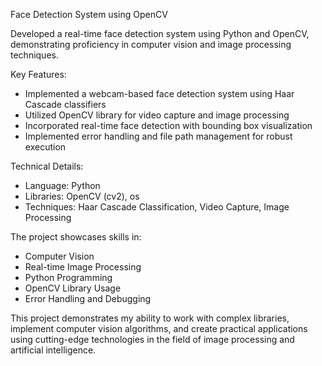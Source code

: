 Face Detection System using OpenCV

Developed a real-time face detection system using Python and OpenCV, demonstrating proficiency in computer vision and image processing techniques.

Key Features:
- Implemented a webcam-based face detection system using Haar Cascade classifiers
- Utilized OpenCV library for video capture and image processing
- Incorporated real-time face detection with bounding box visualization
- Implemented error handling and file path management for robust execution

Technical Details:
- Language: Python
- Libraries: OpenCV (cv2), os
- Techniques: Haar Cascade Classification, Video Capture, Image Processing

The project showcases skills in:
- Computer Vision
- Real-time Image Processing
- Python Programming
- OpenCV Library Usage
- Error Handling and Debugging

This project demonstrates my ability to work with complex libraries, implement computer vision algorithms, and create practical applications using cutting-edge technologies in the field of image processing and artificial intelligence.
